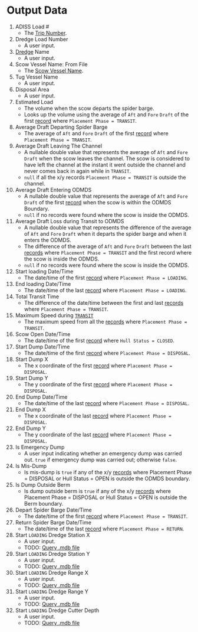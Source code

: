 # Output Data
1. ADISS Load #
    - The [Trip Number](/ExtractDataFromFile/AdissCsvFile.md).
2. Dredge Load Number
    - A user input.
3. [Dredge](Dredge.md) Name
    - A user input.
4. Scow Vessel Name: From File
    - The [Scow Vessel Name](/ExtractDataFromFile/AdissCsvFile.md).
5. Tug Vessel Name
    - A user input.
6. Disposal Area
    - A user input.
7. Estimated Load
    - The volume when the scow departs the spider barge.
    - Looks up the volume using the average of `Aft` and `Fore` `Draft` of the first [record](/ExtractDataFromFile/AdissCsvFile.md#records) where `Placement Phase = TRANSIT`.
8. Average Draft Departing Spider Barge
    - The average of `Aft` and `Fore` `Draft` of the first [record](/ExtractDataFromFile/AdissCsvFile.md#records) where `Placement Phase = TRANSIT`.
9. Average Draft Leaving The Channel
    - A nullable double value that represents the average of `Aft` and `Fore` `Draft` when the scow leaves the channel. The scow is considered to have left the channel at the instant it went outside the channel and never comes back in again while in `TRANSIT`.
    - `null` if all the x/y records `Placement Phase = TRANSIT` is outside the channel.
10. Average Draft Entering ODMDS
    - A nullable double value that represents the average of `Aft` and `Fore` `Draft` of the first [record](/ExtractDataFromFile/AdissCsvFile.md#records) when the scow is within the ODMDS Boundary.
    - `null` if no records were found where the scow is inside the ODMDS.
11. Average Draft Loss during Transit to ODMDS
    - A nullable double value that represents the difference of the average of `Aft` and `Fore` `Draft` when it departs the spider barge and when it enters the ODMDS.
    - The difference of the average of `Aft` and `Fore` `Draft` between the last [records](/ExtractDataFromFile/AdissCsvFile.md#records) where `Placement Phase = TRANSIT` and the first record where the scow is inside the ODMDS. 
    - `null` if no records were found where the scow is inside the ODMDS.
12. Start loading Date/Time
    - The date/time of the first [record](/ExtractDataFromFile/AdissCsvFile.md#records) where `Placement Phase = LOADING`.
13. End loading Date/Time
    - The date/time of the last [record](/ExtractDataFromFile/AdissCsvFile.md#records) where `Placement Phase = LOADING`.
14. Total Transit Time
    - The difference of the date/time between the first and last [records](/ExtractDataFromFile/AdissCsvFile.md#records) where `Placement Phase = TRANSIT`. 
15. Maximum Speed during [`TRANSIT`](PlacementPhase.md)
    - The maximum speed from all the [records](/ExtractDataFromFile/AdissCsvFile.md#records) where `Placement Phase = TRANSIT`.
16. Scow Open Date/Time
    - The date/time of the first [record](/ExtractDataFromFile/AdissCsvFile.md#records) where `Hull Status = CLOSED`.
17. Start Dump Date/Time
    -  The date/time of the first [record](/ExtractDataFromFile/AdissCsvFile.md#records) where `Placement Phase = DISPOSAL`.
18. Start Dump X
    - The x coordinate of the first [record](/ExtractDataFromFile/AdissCsvFile.md#records) where `Placement Phase = DISPOSAL`.
19. Start Dump Y
    - The y coordinate of the first [record](/ExtractDataFromFile/AdissCsvFile.md#records) where `Placement Phase = DISPOSAL`.
20. End Dump Date/Time
    - The date/time of the last [record](/ExtractDataFromFile/AdissCsvFile.md#records) where `Placement Phase = DISPOSAL`.
21. End Dump X
    - The x coordinate of the last [record](/ExtractDataFromFile/AdissCsvFile.md#records) where `Placement Phase = DISPOSAL`.
22. End Dump Y
    - The y coordinate of the last [record](/ExtractDataFromFile/AdissCsvFile.md#records) where `Placement Phase = DISPOSAL`.
23. Is Emergency Dump
    - A user input indicating whether an emergency dump was carried out. `true` if emergency dump was carried out; otherwise `false`.
24. Is Mis-Dump
    - Is mis-dump is `true` if any of the x/y [records](/ExtractDataFromFile/AdissCsvFile.md#records) where Placement Phase = DISPOSAL or Hull Status = OPEN is outside the ODMDS boundary.
25. Is Dump Outside Berm
    - Is dump outside berm is `true` if any of the x/y [records](/ExtractDataFromFile/AdissCsvFile.md#records) where Placement Phase = DISPOSAL or Hull Status = OPEN is outside the Berm boundary.
26. Depart Spider Barge Date/Time
    - The date/time of the first [record](/ExtractDataFromFile/AdissCsvFile.md#records) where `Placement Phase = TRANSIT`.
27. Return Spider Barge Date/Time
    - The date/time of the last [record](/ExtractDataFromFile/AdissCsvFile.md#records) where `Placement Phase = RETURN`.
28. Start `LOADING` Dredge Station X
    - A user input.
    - TODO: [Query .mdb file](https://github.com/gojanpaolo/AdissParser/issues/1)
29. Start `LOADING` Dredge Station Y
    - A user input.
    - TODO: [Query .mdb file](https://github.com/gojanpaolo/AdissParser/issues/1)
30. Start `LOADING` Dredge Range X
    - A user input.
    - TODO: [Query .mdb file](https://github.com/gojanpaolo/AdissParser/issues/1)
31. Start `LOADING` Dredge Range Y
    - A user input.
    - TODO: [Query .mdb file](https://github.com/gojanpaolo/AdissParser/issues/1)
32. Start `LOADING` Dredge Cutter Depth
    - A user input.
    - TODO: [Query .mdb file](https://github.com/gojanpaolo/AdissParser/issues/1)